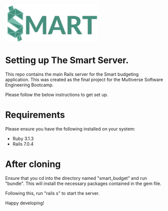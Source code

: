 ![Smart Logo](https://github.com/CharlieWWW94/server_smart_budget/blob/main/smart_logo.png?raw=true)

# Setting up The Smart Server.

This repo contains the main Rails server for the Smart budgeting application. This was created as the final project for the Multiverse Software Engineering Bootcamp.

Please follow the below instructions to get set up.

# Requirements

Please ensure you have the following installed on your system:

- Ruby 3.1.3
- Rails 7.0.4

# After cloning

Ensure that you cd into the directory named "smart_budget" and run "bundle". This will install the necessary packages contained in the gem file.

Following this, run "rails s" to start the server.

Happy developing!
